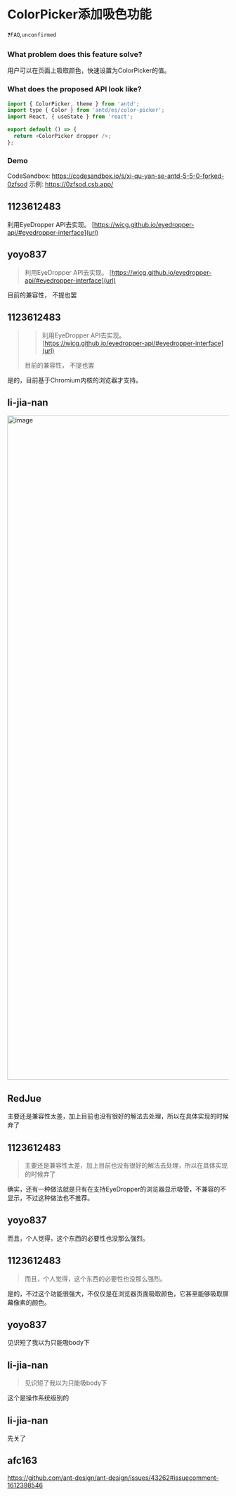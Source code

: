 # ColorPicker添加吸色功能

`❓FAQ`,`unconfirmed`

### What problem does this feature solve?

用户可以在页面上吸取颜色，快速设置为ColorPicker的值。

### What does the proposed API look like?

```javascript
import { ColorPicker, theme } from 'antd';
import type { Color } from 'antd/es/color-picker';
import React, { useState } from 'react';

export default () => {
  return <ColorPicker dropper />;
};
```

### Demo

CodeSandbox: https://codesandbox.io/s/xi-qu-yan-se-antd-5-5-0-forked-0zfsod
示例: https://0zfsod.csb.app/

<!-- generated by ant-design-issue-helper. DO NOT REMOVE -->

## 1123612483

利用EyeDropper API去实现。
[https://wicg.github.io/eyedropper-api/#eyedropper-interface](url)

## yoyo837

> 利用EyeDropper API去实现。 [https://wicg.github.io/eyedropper-api/#eyedropper-interface](url)

目前的兼容性， 不提也罢

## 1123612483

> > 利用EyeDropper API去实现。 [https://wicg.github.io/eyedropper-api/#eyedropper-interface](url)
>
> 目前的兼容性， 不提也罢

是的，目前基于Chromium内核的浏览器才支持。

## li-jia-nan

<img width="1512" alt="image" src="https://github.com/ant-design/ant-design/assets/49217418/d9605fd8-d3f7-4d52-936a-54ba670c84fb">

## RedJue

主要还是兼容性太差，加上目前也没有很好的解法去处理，所以在具体实现的时候弃了

## 1123612483

> 主要还是兼容性太差，加上目前也没有很好的解法去处理，所以在具体实现的时候弃了

确实，还有一种做法就是只有在支持EyeDropper的浏览器显示吸管，不兼容的不显示，不过这种做法也不推荐。

## yoyo837

而且，个人觉得，这个东西的必要性也没那么强烈。

## 1123612483

> 而且，个人觉得，这个东西的必要性也没那么强烈。

是的，不过这个功能很强大，不仅仅是在浏览器页面吸取颜色，它甚至能够吸取屏幕像素的颜色。

## yoyo837

见识短了我以为只能吸body下

## li-jia-nan

> 见识短了我以为只能吸body下

这个是操作系统级别的

## li-jia-nan

先关了

## afc163

https://github.com/ant-design/ant-design/issues/43262#issuecomment-1612398546
